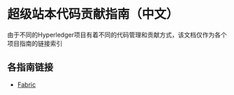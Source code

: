 # 超级站本代码贡献指南（中文）

由于不同的Hyperledger项目有着不同的代码管理和贡献方式，该文档仅作为各个项目指南的链接索引

各指南链接
-------------------
- [Fabric](./guide.md)
